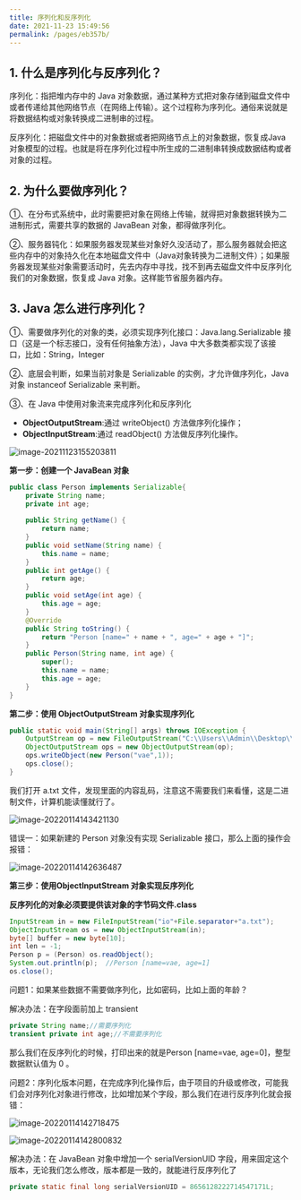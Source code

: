 ```yaml
---
title: 序列化和反序列化
date: 2021-11-23 15:49:56
permalink: /pages/eb357b/
---
```

## 1. 什么是序列化与反序列化？

序列化：指把堆内存中的 Java 对象数据，通过某种方式把对象存储到磁盘文件中或者传递给其他网络节点（在网络上传输）。这个过程称为序列化。通俗来说就是将数据结构或对象转换成二进制串的过程。

反序列化：把磁盘文件中的对象数据或者把网络节点上的对象数据，恢复成Java对象模型的过程。也就是将在序列化过程中所生成的二进制串转换成数据结构或者对象的过程。

## 2. 为什么要做序列化？

①、在分布式系统中，此时需要把对象在网络上传输，就得把对象数据转换为二进制形式，需要共享的数据的 JavaBean 对象，都得做序列化。

②、服务器钝化：如果服务器发现某些对象好久没活动了，那么服务器就会把这些内存中的对象持久化在本地磁盘文件中（Java对象转换为二进制文件）；如果服务器发现某些对象需要活动时，先去内存中寻找，找不到再去磁盘文件中反序列化我们的对象数据，恢复成 Java 对象。这样能节省服务器内存。

## 3. Java 怎么进行序列化？

①、需要做序列化的对象的类，必须实现序列化接口：Java.lang.Serializable 接口（这是一个标志接口，没有任何抽象方法），Java 中大多数类都实现了该接口，比如：String，Integer

②、底层会判断，如果当前对象是 Serializable 的实例，才允许做序列化，Java对象 instanceof Serializable 来判断。

③、在 Java 中使用对象流来完成序列化和反序列化

- **ObjectOutputStream**:通过 writeObject() 方法做序列化操作；
- **ObjectInputStream**:通过 readObject() 方法做反序列化操作。

![image-20211123155203811](https://cdn.javatv.net/note/20211123155203.png)

 

 **第一步：创建一个 JavaBean 对象**

```java
public class Person implements Serializable{
    private String name;
    private int age;
     
    public String getName() {
        return name;
    }
    public void setName(String name) {
        this.name = name;
    }
    public int getAge() {
        return age;
    }
    public void setAge(int age) {
        this.age = age;
    }
    @Override
    public String toString() {
        return "Person [name=" + name + ", age=" + age + "]";
    }
    public Person(String name, int age) {
        super();
        this.name = name;
        this.age = age;
    }
}　　
```

 

 **第二步：使用 ObjectOutputStream 对象实现序列化**

```java
public static void main(String[] args) throws IOException {
    OutputStream op = new FileOutputStream("C:\\Users\\Admin\\Desktop\\a.txt");
    ObjectOutputStream ops = new ObjectOutputStream(op);
    ops.writeObject(new Person("vae",1));
    ops.close();
}
```

我们打开 a.txt 文件，发现里面的内容乱码，注意这不需要我们来看懂，这是二进制文件，计算机能读懂就行了。

![image-20220114143421130](https://cdn.javatv.net/note/20220114143421.png)

错误一：如果新建的 Person 对象没有实现 Serializable 接口，那么上面的操作会报错：

![image-20220114142636487](https://cdn.javatv.net/note/20220114142636.png)

**第三步：使用ObjectInputStream 对象实现反序列化**

**反序列化的对象必须要提供该对象的字节码文件.class**

```java
InputStream in = new FileInputStream("io"+File.separator+"a.txt");
ObjectInputStream os = new ObjectInputStream(in);
byte[] buffer = new byte[10];
int len = -1;
Person p = (Person) os.readObject();
System.out.println(p);  //Person [name=vae, age=1]
os.close();
```

问题1：如果某些数据不需要做序列化，比如密码，比如上面的年龄？

解决办法：在字段面前加上 transient

```java
private String name;//需要序列化
transient private int age;//不需要序列化
```

那么我们在反序列化的时候，打印出来的就是Person [name=vae, age=0]，整型数据默认值为 0 。

 问题2：序列化版本问题，在完成序列化操作后，由于项目的升级或修改，可能我们会对序列化对象进行修改，比如增加某个字段，那么我们在进行反序列化就会报错：

![image-20220114142718475](https://cdn.javatv.net/note/20220114142718.png)

 ![image-20220114142800832](https://cdn.javatv.net/note/20220114142800.png)

解决办法：在 JavaBean 对象中增加一个 serialVersionUID 字段，用来固定这个版本，无论我们怎么修改，版本都是一致的，就能进行反序列化了

```java
private static final long serialVersionUID = 8656128222714547171L;
```

